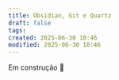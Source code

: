 ```yaml
---
title: Obsidian, Git e Quartz
draft: false
tags: 
created: 2025-06-30 10:46
modified: 2025-06-30 10:46
---
```

Em construção 🚧 